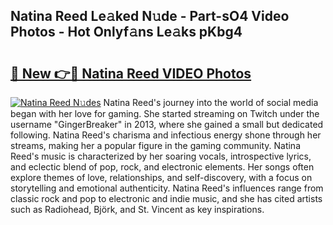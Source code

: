 ## Natina Reed Le𝚊ked N𝚞de - Part-sO4 Video Photos - Hot Onlyf𝚊ns Le𝚊ks pKbg4

# <h2><a href="http://ab33461.deff.icu/?id=Natina+Reed">🔗 New 👉🔴 Natina Reed VIDEO Photos</a></h2>

[![Natina Reed N𝚞des](https://i.imgur.com/rIISA9y.gif)](http://ab33461.deff.icu/?id=Natina+Reed)
Natina Reed's journey into the world of social media began with her love for gaming. She started streaming on Twitch under the username "GingerBreaker" in 2013, where she gained a small but dedicated following. Natina Reed's charisma and infectious energy shone through her streams, making her a popular figure in the gaming community. Natina Reed's music is characterized by her soaring vocals, introspective lyrics, and eclectic blend of pop, rock, and electronic elements. Her songs often explore themes of love, relationships, and self-discovery, with a focus on storytelling and emotional authenticity. Natina Reed's influences range from classic rock and pop to electronic and indie music, and she has cited artists such as Radiohead, Björk, and St. Vincent as key inspirations.
